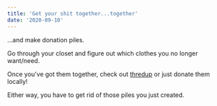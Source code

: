 ```yaml
---
title: 'Get your shit together...together'
date: '2020-09-10'
---
```


...and make donation piles.

Go through your closet and figure out which clothes you no longer want/need.

Once you've got them together, check out [thredup](https://thredup.com) or just donate them locally!

Either way, you have to get rid of those piles you just created.